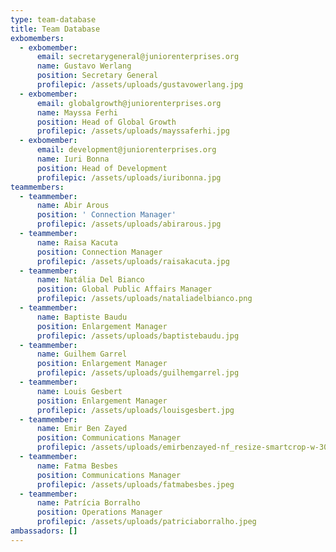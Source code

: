 ```yaml
---
type: team-database
title: Team Database
exbomembers:
  - exbomember:
      email: secretarygeneral@juniorenterprises.org
      name: Gustavo Werlang
      position: Secretary General
      profilepic: /assets/uploads/gustavowerlang.jpg
  - exbomember:
      email: globalgrowth@juniorenterprises.org
      name: Mayssa Ferhi
      position: Head of Global Growth
      profilepic: /assets/uploads/mayssaferhi.jpg
  - exbomember:
      email: development@juniorenterprises.org
      name: Iuri Bonna
      position: Head of Development
      profilepic: /assets/uploads/iuribonna.jpg
teammembers:
  - teammember:
      name: Abir Arous
      position: ' Connection Manager'
      profilepic: /assets/uploads/abirarous.jpg
  - teammember:
      name: Raisa Kacuta
      position: Connection Manager
      profilepic: /assets/uploads/raisakacuta.jpg
  - teammember:
      name: Natália Del Bianco
      position: Global Public Affairs Manager
      profilepic: /assets/uploads/nataliadelbianco.png
  - teammember:
      name: Baptiste Baudu
      position: Enlargement Manager
      profilepic: /assets/uploads/baptistebaudu.jpg
  - teammember:
      name: Guilhem Garrel
      position: Enlargement Manager
      profilepic: /assets/uploads/guilhemgarrel.jpg
  - teammember:
      name: Louis Gesbert
      position: Enlargement Manager
      profilepic: /assets/uploads/louisgesbert.jpg
  - teammember:
      name: Emir Ben Zayed
      position: Communications Manager
      profilepic: /assets/uploads/emirbenzayed-nf_resize-smartcrop-w-300-h-300.jpg
  - teammember:
      name: Fatma Besbes
      position: Communications Manager
      profilepic: /assets/uploads/fatmabesbes.jpeg
  - teammember:
      name: Patrícia Borralho
      position: Operations Manager
      profilepic: /assets/uploads/patriciaborralho.jpeg
ambassadors: []
---
```


